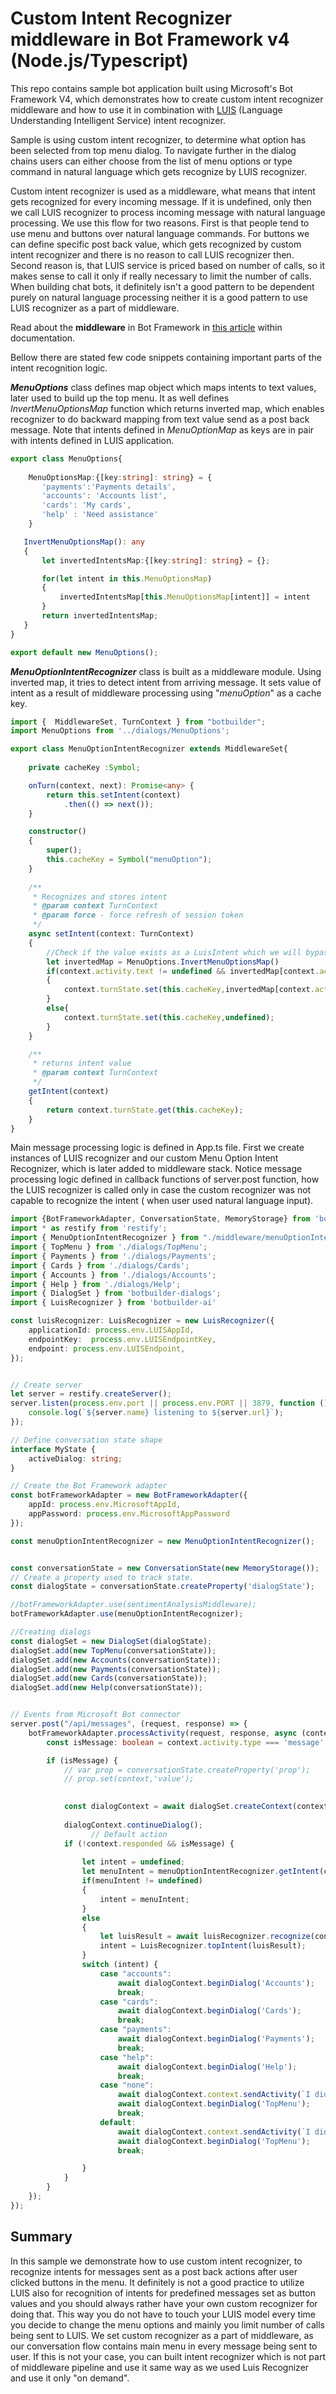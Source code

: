 # Custom Intent Recognizer middleware in Bot Framework v4 (Node.js/Typescript)

This repo contains sample bot application built using Microsoft's Bot Framework V4, which demonstrates how to create custom intent recognizer middleware and how to use it in combination with [LUIS](https://docs.microsoft.com/en-us/azure/cognitive-services/luis/what-is-luis) (Language Understanding Intelligent Service) intent recognizer.  

Sample is using custom intent recognizer, to determine what option has been selected from top menu dialog. To navigate further in the dialog chains users can either choose from the list of menu options or type  command in natural language which gets recognize by LUIS recognizer. 

Custom intent recognizer is used as a middleware, what means that intent gets recognized for every incoming message. If it is undefined, only then we call LUIS recognizer to process incoming message with natural language processing. We use this flow for two reasons. First is that people tend to use menu and buttons over natural language commands. For buttons we can define specific post back value, which gets recognized by custom intent recognizer and there is no reason to call LUIS recognizer then. Second reason is, that LUIS service is priced based on number of calls, so it makes sense to call it only if really necessary to limit the number of calls. When building chat bots, it definitely isn't a good pattern to be dependent purely on natural language processing neither it is a good pattern to use LUIS recognizer as a part of middleware.

Read about the **middleware** in Bot Framework in [this article](https://docs.microsoft.com/en-us/azure/bot-service/bot-builder-concept-middleware?view=azure-bot-service-4.0) within documentation. 

Bellow there are stated few code snippets containing important parts of the intent recognition logic.

***MenuOptions*** class defines map object which maps intents to text values, later used to build up the top menu. It as well defines *InvertMenuOptionsMap* function which returns inverted map, which enables recognizer to do backward mapping from text value send as a post back message. Note that intents defined in *MenuOptionMap* as keys are in pair with intents defined in LUIS application.

```typescript
export class MenuOptions{
   
    MenuOptionsMap:{[key:string]: string} = {
       'payments':'Payments details',
       'accounts': 'Accounts list',
       'cards': 'My cards',
       'help' : 'Need assistance'
    }

   InvertMenuOptionsMap(): any
   {
       let invertedIntentsMap:{[key:string]: string} = {}; 

       for(let intent in this.MenuOptionsMap)
       {
           invertedIntentsMap[this.MenuOptionsMap[intent]] = intent 
       }
       return invertedIntentsMap;
   }
}

export default new MenuOptions();
```

***MenuOptionIntentRecognizer*** class is built as a middleware module. Using inverted map, it tries to detect intent from arriving message. It sets value of intent as a result of middleware processing using "*menuOption*" as a cache key.

```typescript
import {  MiddlewareSet, TurnContext } from "botbuilder";
import MenuOptions from '../dialogs/MenuOptions';

export class MenuOptionIntentRecognizer extends MiddlewareSet{
   
    private cacheKey :Symbol;

    onTurn(context, next): Promise<any> {
        return this.setIntent(context)
            .then(() => next());
    }

    constructor()
    {
        super();
        this.cacheKey = Symbol("menuOption");
    }
   
    /**
     * Recognizes and stores intent
     * @param context TurnContext
     * @param force - force refresh of session token
     */
    async setIntent(context: TurnContext)
    {
        //Check if the value exists as a LuisIntent which we will bypass
        let invertedMap = MenuOptions.InvertMenuOptionsMap()
        if(context.activity.text != undefined && invertedMap[context.activity.text])
        {
            context.turnState.set(this.cacheKey,invertedMap[context.activity.text]);
        }
        else{
            context.turnState.set(this.cacheKey,undefined);
        }
    }

    /**
     * returns intent value
     * @param context TurnContext
     */
    getIntent(context)
    {
        return context.turnState.get(this.cacheKey);
    }
}
```

Main message processing logic is defined in App.ts file. First we create instances of LUIS recognizer and our custom Menu Option Intent Recognizer, which is later added to middleware stack. Notice message processing logic defined in callback functions of server.post function, how the LUIS recognizer is called only in case the custom recognizer was not capable to recognize the intent ( when user used natural language input). 

```typescript
import {BotFrameworkAdapter, ConversationState, MemoryStorage} from 'botbuilder';
import * as restify from 'restify';
import { MenuOptionIntentRecognizer } from "./middleware/menuOptionIntentRecognizer"
import { TopMenu } from './dialogs/TopMenu';
import { Payments } from './dialogs/Payments';
import { Cards } from './dialogs/Cards';
import { Accounts } from './dialogs/Accounts';
import { Help } from './dialogs/Help';
import { DialogSet } from 'botbuilder-dialogs';
import { LuisRecognizer } from 'botbuilder-ai'

const luisRecognizer: LuisRecognizer = new LuisRecognizer({
    applicationId: process.env.LUISAppId,
    endpointKey:  process.env.LUISEndpointKey,
    endpoint: process.env.LUISEndpoint,
});


// Create server
let server = restify.createServer();
server.listen(process.env.port || process.env.PORT || 3879, function () {
    console.log(`${server.name} listening to ${server.url}`);
});

// Define conversation state shape
interface MyState {
    activeDialog: string;
}

// Create the Bot Framework adapter
const botFrameworkAdapter = new BotFrameworkAdapter({ 
    appId: process.env.MicrosoftAppId, 
    appPassword: process.env.MicrosoftAppPassword 
});

const menuOptionIntentRecognizer = new MenuOptionIntentRecognizer();


const conversationState = new ConversationState(new MemoryStorage());
// Create a property used to track state.
const dialogState = conversationState.createProperty('dialogState');

//botFrameworkAdapter.use(sentimentAnalysisMiddleware);
botFrameworkAdapter.use(menuOptionIntentRecognizer);

//Creating dialogs
const dialogSet = new DialogSet(dialogState);
dialogSet.add(new TopMenu(conversationState));
dialogSet.add(new Accounts(conversationState));
dialogSet.add(new Payments(conversationState));
dialogSet.add(new Cards(conversationState));
dialogSet.add(new Help(conversationState));


// Events from Microsoft Bot connector
server.post("/api/messages", (request, response) => {
    botFrameworkAdapter.processActivity(request, response, async (context) => {
        const isMessage: boolean = context.activity.type === 'message';

        if (isMessage) {
            // var prop = conversationState.createProperty('prop');
            // prop.set(context,'value');

            
            const dialogContext = await dialogSet.createContext(context);
            
            dialogContext.continueDialog();
                  // Default action
            if (!context.responded && isMessage) {
          
                let intent = undefined; 
                let menuIntent = menuOptionIntentRecognizer.getIntent(context)
                if(menuIntent != undefined)
                {
                    intent = menuIntent;
                }
                else
                {
                    let luisResult = await luisRecognizer.recognize(context);
                    intent = LuisRecognizer.topIntent(luisResult);
                }
                switch (intent) {
                    case "accounts":
                        await dialogContext.beginDialog('Accounts');
                        break;  
                    case "cards":
                        await dialogContext.beginDialog('Cards');
                        break;   
                    case "payments":
                        await dialogContext.beginDialog('Payments');
                        break;   
                    case "help":
                        await dialogContext.beginDialog('Help');
                        break;   
                    case "none":
                        await dialogContext.context.sendActivity(`I did not get that! Replying with main menu`);
                        await dialogContext.beginDialog('TopMenu');
                        break;  
                    default:
                        await dialogContext.context.sendActivity(`I did not get that! Replying with main menu`);
                        await dialogContext.beginDialog('TopMenu');
                        break;  

                }
            }
        }
    });
});
```



## Summary

In this sample we demonstrate how to use custom intent recognizer, to recognize intents for messages sent as a post back actions after user clicked buttons in the menu. It definitely is not a good practice to utilize LUIS also for recognition of intents for predefined messages set as button values and you should always rather have your own custom recognizer for doing that. This way you do not have to touch your LUIS model every time you decide to change the menu options and mainly you limit number of calls being sent to LUIS. We set custom recognizer as a part of middleware, as our conversation flow contains main menu in every message being sent to user. If this is not your case, you can built intent recognizer which is not part of middleware pipeline and use it same way as we used Luis Recognizer and use it only "on demand".